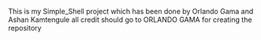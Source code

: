 This is my Simple_Shell  project which has been done by Orlando Gama and Ashan Kamtengule
all credit should go to ORLANDO GAMA for creating the repository
